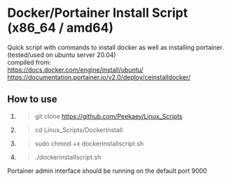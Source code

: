 # Docker/Portainer Install Script (x86_64 / amd64)

Quick script with commands to install docker as well as installing portainer.(tested/used on ubuntu server 20.04)  
  compiled from:  
  https://docs.docker.com/engine/install/ubuntu/  
  https://documentation.portainer.io/v2.0/deploy/ceinstalldocker/  

## How to use
1. > git clone https://github.com/Peekaey/Linux_Scripts
2. > cd Linux_Scripts/DockerInstall
3. > sudo chmod +x dockerinstallscript.sh
4. > ./dockerinstallscript.sh

Portainer admin interface should be running on the default port 9000 
